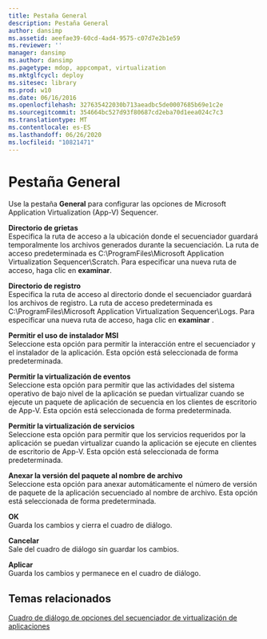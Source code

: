 ```yaml
---
title: Pestaña General
description: Pestaña General
author: dansimp
ms.assetid: aeefae39-60cd-4ad4-9575-c07d7e2b1e59
ms.reviewer: ''
manager: dansimp
ms.author: dansimp
ms.pagetype: mdop, appcompat, virtualization
ms.mktglfcycl: deploy
ms.sitesec: library
ms.prod: w10
ms.date: 06/16/2016
ms.openlocfilehash: 327635422030b713aeadbc5de0007685b69e1c2e
ms.sourcegitcommit: 354664bc527d93f80687cd2eba70d1eea024c7c3
ms.translationtype: MT
ms.contentlocale: es-ES
ms.lasthandoff: 06/26/2020
ms.locfileid: "10821471"
---
```

# Pestaña General


Use la pestaña **General** para configurar las opciones de Microsoft Application Virtualization (App-V) Sequencer.

<a href="" id="scratch-directory"></a>**Directorio de grietas**  
Especifica la ruta de acceso a la ubicación donde el secuenciador guardará temporalmente los archivos generados durante la secuenciación. La ruta de acceso predeterminada es C:\\ProgramFiles\\Microsoft Application Virtualization Sequencer\\Scratch. Para especificar una nueva ruta de acceso, haga clic en **examinar**.

<a href="" id="log-directory"></a>**Directorio de registro**  
Especifica la ruta de acceso al directorio donde el secuenciador guardará los archivos de registro. La ruta de acceso predeterminada es C:\\ProgramFiles\\Microsoft Application Virtualization Sequencer\\Logs. Para especificar una nueva ruta de acceso, haga clic en **examinar** .

<a href="" id="allow-use-of-msi-installer"></a>**Permitir el uso de instalador MSI**  
Seleccione esta opción para permitir la interacción entre el secuenciador y el instalador de la aplicación. Esta opción está seleccionada de forma predeterminada.

<a href="" id="allow-virtualization-of-events"></a>**Permitir la virtualización de eventos**  
Seleccione esta opción para permitir que las actividades del sistema operativo de bajo nivel de la aplicación se puedan virtualizar cuando se ejecute un paquete de aplicación de secuencia en los clientes de escritorio de App-V. Esta opción está seleccionada de forma predeterminada.

<a href="" id="allow-virtualization-of-services"></a>**Permitir la virtualización de servicios**  
Seleccione esta opción para permitir que los servicios requeridos por la aplicación se puedan virtualizar cuando la aplicación se ejecute en clientes de escritorio de App-V. Esta opción está seleccionada de forma predeterminada.

<a href="" id="append-package-version-to-filename"></a>**Anexar la versión del paquete al nombre de archivo**  
Seleccione esta opción para anexar automáticamente el número de versión de paquete de la aplicación secuenciado al nombre de archivo. Esta opción está seleccionada de forma predeterminada.

<a href="" id="ok"></a>**OK**  
Guarda los cambios y cierra el cuadro de diálogo.

<a href="" id="cancel"></a>**Cancelar**  
Sale del cuadro de diálogo sin guardar los cambios.

<a href="" id="apply"></a>**Aplicar**  
Guarda los cambios y permanece en el cuadro de diálogo.

## Temas relacionados


[Cuadro de diálogo de opciones del secuenciador de virtualización de aplicaciones](application-virtualization-sequencer-options-dialog-box.md)

 

 





